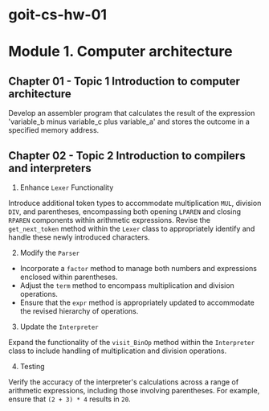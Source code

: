 # goit-cs-hw-01

# Module 1. Computer architecture

## Chapter 01 - Topic 1 Introduction to computer architecture

Develop an assembler program that calculates the result of the expression 'variable_b minus variable_c plus variable_a' and stores the outcome in a specified memory address.

## Chapter 02 - Topic 2 Introduction to compilers and interpreters

1. Enhance `Lexer` Functionality

Introduce additional token types to accommodate multiplication `MUL`, division `DIV`, and parentheses, encompassing both opening `LPAREN` and closing `RPAREN` components within arithmetic expressions.
Revise the `get_next_token` method within the `Lexer` class to appropriately identify and handle these newly introduced characters.

2. Modify the `Parser`

- Incorporate a `factor` method to manage both numbers and expressions enclosed within parentheses.
- Adjust the `term` method to encompass multiplication and division operations.
- Ensure that the `expr` method is appropriately updated to accommodate the revised hierarchy of operations.

3. Update the `Interpreter`

Expand the functionality of the `visit_BinOp` method within the `Interpreter` class to include handling of multiplication and division operations.

4. Testing

Verify the accuracy of the interpreter's calculations across a range of arithmetic expressions, including those involving parentheses. For example, ensure that `(2 + 3) * 4` results in `20`.